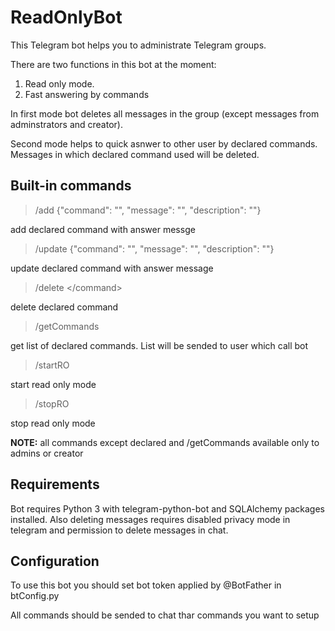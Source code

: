ReadOnlyBot
===========

This Telegram bot helps you to administrate Telegram groups.

There are two functions in this bot at the moment:

1. Read only mode.
2. Fast answering by commands

In first mode bot deletes all messages in the group (except messages from adminstrators and creator).

Second mode helps to quick asnwer to other user by declared commands. Messages in which declared command used will be deleted.


Built-in commands
--

> /add {"command": "</command>", "message": "<answerMessage>", "description": "<description>"}

add declared command with answer messge

> /update {"command": "</command>", "message": "<answerMessage>", "description": "<description>"}

update declared command with answer message

> /delete \</command>

delete declared command

>/getCommands

get list of declared commands. List will be sended to user which call bot

>/startRO

start read only mode

>/stopRO

stop read only mode

**NOTE:** all commands except declared and /getCommands available only to admins or creator

Requirements
--

Bot requires Python 3 with telegram-python-bot and SQLAlchemy packages installed. Also deleting messages requires disabled privacy mode in telegram and permission to delete messages in chat.

Configuration
--

To use this bot you should set bot token applied by @BotFather in btConfig.py

All commands should be sended to chat thar commands you want to setup
